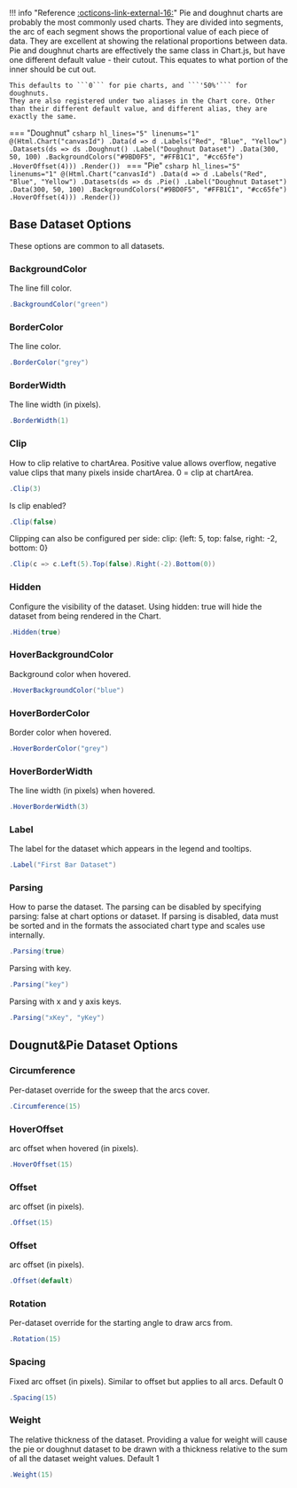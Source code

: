 !!! info "Reference [:octicons-link-external-16:](https://www.chartjs.org/docs/latest/charts/doughnut.html)"
	Pie and doughnut charts are probably the most commonly used charts. They are divided into segments, the arc of each segment shows the proportional value of each piece of data.
	They are excellent at showing the relational proportions between data.
	Pie and doughnut charts are effectively the same class in Chart.js, but have one different default value - their cutout. This equates to what portion of the inner should be cut out. 
	
	This defaults to ```0``` for pie charts, and ```'50%'``` for doughnuts.
	They are also registered under two aliases in the Chart core. Other than their different default value, and different alias, they are exactly the same.

=== "Doughnut"
	```csharp hl_lines="5" linenums="1"
	@(Html.Chart("canvasId")
	.Data(d => d
		.Labels("Red", "Blue", "Yellow")
		.Datasets(ds => ds
			.Doughnut()
			.Label("Doughnut Dataset")
			.Data(300, 50, 100)
			.BackgroundColors("#9BD0F5", "#FFB1C1", "#cc65fe")
			.HoverOffset(4)))
	.Render())
	```
=== "Pie"
	```csharp hl_lines="5" linenums="1"
	@(Html.Chart("canvasId")
	.Data(d => d
		.Labels("Red", "Blue", "Yellow")
		.Datasets(ds => ds
			.Pie()
			.Label("Doughnut Dataset")
			.Data(300, 50, 100)
			.BackgroundColors("#9BD0F5", "#FFB1C1", "#cc65fe")
			.HoverOffset(4)))
	.Render())
	```

## Base Dataset Options
These options are common to all datasets.

### BackgroundColor
The line fill color.
```csharp
.BackgroundColor("green")
```

### BorderColor
The line color.
```csharp
.BorderColor("grey")
```

### BorderWidth
The line width (in pixels).
```csharp
.BorderWidth(1)
```

### Clip
How to clip relative to chartArea. Positive value allows overflow, negative value clips that many pixels inside chartArea.
0 = clip at chartArea.
```csharp
.Clip(3)
```
Is clip enabled?
```csharp
.Clip(false)
```
Clipping can also be configured per side: clip: {left: 5, top: false, right: -2, bottom: 0}
```csharp
.Clip(c => c.Left(5).Top(false).Right(-2).Bottom(0))
```

### Hidden
Configure the visibility of the dataset. Using hidden: true will hide the dataset from being rendered in the Chart.
```csharp
.Hidden(true)
```

### HoverBackgroundColor
Background color when hovered.
```csharp
.HoverBackgroundColor("blue")
```

### HoverBorderColor
Border color when hovered.
```csharp
.HoverBorderColor("grey")
```

### HoverBorderWidth
The line width (in pixels) when hovered.
```csharp
.HoverBorderWidth(3)
```

### Label
The label for the dataset which appears in the legend and tooltips.
```csharp
.Label("First Bar Dataset")
```

### Parsing
How to parse the dataset. The parsing can be disabled by specifying parsing: false at chart options or dataset. 
If parsing is disabled, data must be sorted and in the formats the associated chart type and scales use internally.
```csharp
.Parsing(true)
```
Parsing with key.
```csharp
.Parsing("key")
```
Parsing with x and y axis keys.
```csharp
.Parsing("xKey", "yKey")
```

## Dougnut&Pie Dataset Options

### Circumference
Per-dataset override for the sweep that the arcs cover.
```csharp
.Circumference(15)
```

### HoverOffset
arc offset when hovered (in pixels).
```csharp
.HoverOffset(15)
```

### Offset
arc offset (in pixels).
```csharp
.Offset(15)
```

### Offset
arc offset (in pixels).
```csharp
.Offset(default)
```

### Rotation
Per-dataset override for the starting angle to draw arcs from.
```csharp
.Rotation(15)
```

### Spacing
Fixed arc offset (in pixels). Similar to offset but applies to all arcs. Default 0
```csharp
.Spacing(15)
```

### Weight
The relative thickness of the dataset. Providing a value for weight will cause the pie or doughnut dataset to be drawn with
            a thickness relative to the sum of all the dataset weight values. Default 1
```csharp
.Weight(15)
```


